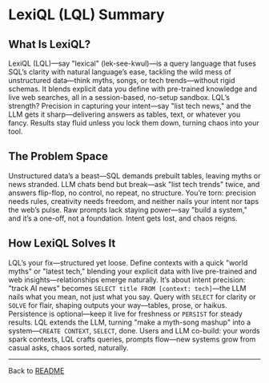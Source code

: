 # LexiQL (LQL) Summary

## What Is LexiQL?

LexiQL (LQL)—say "lexical" (lek-see-kwul)—is a query language that fuses SQL’s clarity with natural language’s ease, tackling the wild mess of unstructured data—think myths, songs, or tech trends—without rigid schemas. It blends explicit data you define with pre-trained knowledge and live web searches, all in a session-based, no-setup sandbox. LQL’s strength? Precision in capturing your intent—say "list tech news," and the LLM gets it sharp—delivering answers as tables, text, or whatever you fancy. Results stay fluid unless you lock them down, turning chaos into your tool.

## The Problem Space

Unstructured data’s a beast—SQL demands prebuilt tables, leaving myths or news stranded. LLM chats bend but break—ask "list tech trends" twice, and answers flip-flop, no control, no repeat, no structure. You’re torn: precision needs rules, creativity needs freedom, and neither nails your intent nor taps the web’s pulse. Raw prompts lack staying power—say "build a system," and it’s a one-off, not a foundation. Intent gets lost, and chaos reigns.

## How LexiQL Solves It

LQL’s your fix—structured yet loose. Define contexts with a quick "world myths" or "latest tech," blending your explicit data with live pre-trained and web insights—relationships emerge naturally. It’s about intent precision: "track AI news" becomes `SELECT title FROM [context: tech]`—the LLM nails what you mean, not just what you say. Query with `SELECT` for clarity or `SOLVE` for flair, shaping outputs your way—tables, prose, or haikus. Persistence is optional—keep it live for freshness or `PERSIST` for steady results. LQL extends the LLM, turning "make a myth-song mashup" into a system—`CREATE CONTEXT`, `SELECT`, done. Users and LLM co-build: your words spark contexts, LQL crafts queries, prompts flow—new systems grow from casual asks, chaos sorted, naturally.

---
Back to [README](../README.md)
